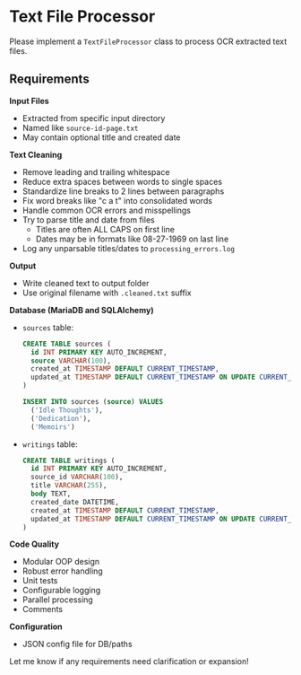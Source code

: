 # Text File Processor

Please implement a `TextFileProcessor` class to process OCR extracted text files.

## Requirements

**Input Files**

- Extracted from specific input directory
- Named like `source-id-page.txt` 
- May contain optional title and created date

**Text Cleaning** 

- Remove leading and trailing whitespace
- Reduce extra spaces between words to single spaces
- Standardize line breaks to 2 lines between paragraphs   
- Fix word breaks like "c a t" into consolidated words 
- Handle common OCR errors and misspellings
- Try to parse title and date from files
  - Titles are often ALL CAPS on first line
  - Dates may be in formats like 08-27-1969 on last line
- Log any unparsable titles/dates to `processing_errors.log`

**Output**  

- Write cleaned text to output folder
- Use original filename with `.cleaned.txt` suffix

**Database (MariaDB and SQLAlchemy)**

- `sources` table:

    ```sql
    CREATE TABLE sources (
      id INT PRIMARY KEY AUTO_INCREMENT,
      source VARCHAR(100),
      created_at TIMESTAMP DEFAULT CURRENT_TIMESTAMP,  
      updated_at TIMESTAMP DEFAULT CURRENT_TIMESTAMP ON UPDATE CURRENT_TIMESTAMP
    )

    INSERT INTO sources (source) VALUES  
      ('Idle Thoughts'),  
      ('Dedication'),
      ('Memoirs')
    ```

- `writings` table:

    ```sql
    CREATE TABLE writings (
      id INT PRIMARY KEY AUTO_INCREMENT,
      source_id VARCHAR(100),
      title VARCHAR(255), 
      body TEXT,
      created_date DATETIME,
      created_at TIMESTAMP DEFAULT CURRENT_TIMESTAMP,
      updated_at TIMESTAMP DEFAULT CURRENT_TIMESTAMP ON UPDATE CURRENT_TIMESTAMP  
    )
    ```

**Code Quality**

- Modular OOP design 
- Robust error handling
- Unit tests
- Configurable logging
- Parallel processing 
- Comments

**Configuration** 

- JSON config file for DB/paths

Let me know if any requirements need clarification or expansion!
